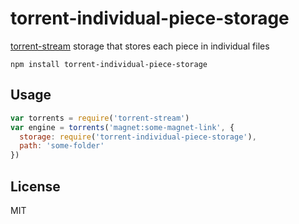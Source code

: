 # torrent-individual-piece-storage

[torrent-stream](https://github.com/mafintosh/torrent-stream) storage that stores each piece in individual files

```
npm install torrent-individual-piece-storage
```

## Usage

``` js
var torrents = require('torrent-stream')
var engine = torrents('magnet:some-magnet-link', {
  storage: require('torrent-individual-piece-storage'),
  path: 'some-folder'
})
```

## License

MIT

